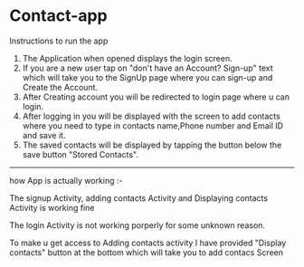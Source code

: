 # Contact-app
Instructions to run the app

1. The Application when opened displays the login screen.
2. If you are a new user tap on "don't have an Account? Sign-up" text which will take you to the SignUp page where you can sign-up and Create the Account.
3. After Creating account you will be redirected to login page where u can login.
4. After logging in you will be displayed with the screen to add contacts where you need to type in contacts name,Phone number and Email ID and save it.
5. The saved contacts will be displayed by tapping the button below the save button "Stored Contacts".

-----------------------------------------------------------------------------------------------------------------------------------------------------------

how App is actually working :-

The signup Activity, adding contacts Activity and Displaying contacts Activity is working fine 

The login Activity is not working porperly for some unknown reason.

To make u get access to Adding contacts activity I have provided "Display contacts" button at the  bottom which will take you to add contacs Screen
